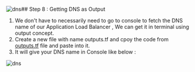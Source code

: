 ![dns](https://github.com/mathesh-me/two-tier-architecture-aws-using-terraform/assets/144098846/0a5eb7df-62b2-4709-95b0-161ab3940795)## Step 8 : Getting DNS as Output

1. We don't have to necessarily need to go to console to fetch the DNS name of our Application Load Balancer , We can get it in terminal using output concept.
2. Create a new file with name outputs.tf and cpoy the code from [outputs.tf](https://github.com/mathesh-me/two-tier-architecture-aws-using-terraform/blob/main/Two%20tier%20architecture%20i%20AWS%20using%20terraform/outputs.tf) file and paste into it.
3. It will give your DNS name in Console like below :

![dns](https://github.com/mathesh-me/two-tier-architecture-aws-using-terraform/assets/144098846/9280b057-6a8e-40d3-adf9-9e7b28289cfd)
